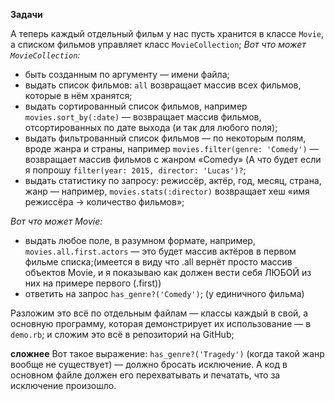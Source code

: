 **Задачи**

А теперь каждый отдельный фильм у нас пусть хранится в классе `Movie`, а списком
фильмов управляет класс `MovieCollection`;
*Вот что может `MovieCollection`:*
* быть созданным по аргументу — имени файла;
* выдать список фильмов: `all` возвращает массив всех фильмов, которые в нём хранятся;
* выдать сортированный список фильмов, например `movies.sort_by(:date)` — возвращает массив фильмов, отсортированных по дате выхода (и так для любого поля);
* выдать фильтрованный список фильмов — по некоторым полям, вроде жанра и страны, например `movies.filter(genre: 'Comedy')` — возвращает массив фильмов с жанром «Comedy» (А что будет если я попрошу `filter(year: 2015, director: 'Lucas')?`;
* выдать статистику по запросу: режиссёр, актёр, год, месяц, страна, жанр — например, `movies.stats(:director)` возвращает хеш «имя режиссёра → количество фильмов»;

*Вот что может Movie:*
* выдать любое поле, в разумном формате, например, `movies.all.first.actors` — это будет массив актёров в первом фильме списка;(имеется в виду что .all вернёт просто массив объектов Movie, и я показываю как должен вести себя ЛЮБОЙ из них на примере первого (.first))
* ответить на запрос `has_genre?('Comedy')`; (у единичного фильма)

Разложим это всё по отдельным файлам — классы каждый в свой, а основную программу, которая демонстрирует их использование — в `demo.rb`; и сложим это всё в репозиторий на GitHub;

**сложнее** Вот такое выражение: `has_genre?('Tragedy')` (когда такой жанр
вообще не существует) — должно бросать исключение. А код в основном файле
должен его перехватывать и печатать, что за исключение произошло.